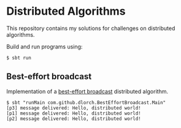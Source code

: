 Distributed Algorithms
======================

This repository contains my solutions for challenges on distributed algorithms.

Build and run programs using:

```
$ sbt run
```

Best-effort broadcast
---------------------

Implementation of a [best-effort broadcast] distributed algorithm.

```
$ sbt "runMain com.github.dlorch.BestEffortBroadcast.Main"
[p3] message delivered: Hello, distributed world!
[p1] message delivered: Hello, distributed world!
[p2] message delivered: Hello, distributed world!
```

[best-effort broadcast]: http://disi.unitn.it/~montreso/ds/handouts/04-rb.pdf
